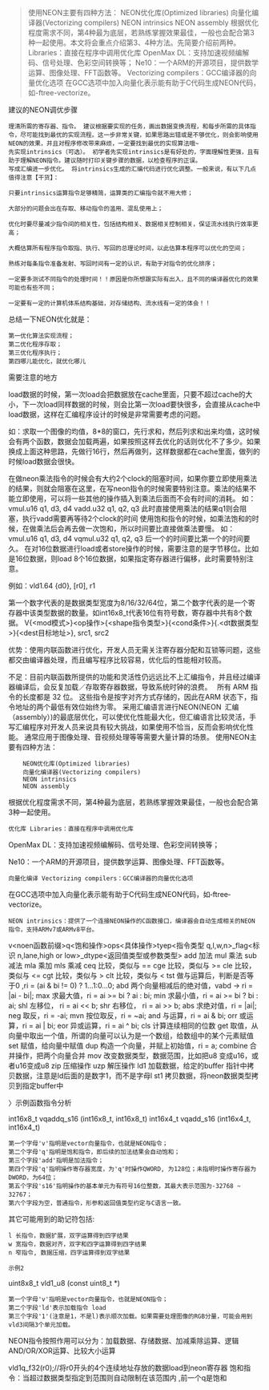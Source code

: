   >使用NEON主要有四种方法：
    NEON优化库(Optimized libraries)
    向量化编译器(Vectorizing compilers)
    NEON intrinsics
    NEON assembly
根据优化程度需求不同，第4种最为底层，若熟练掌握效果最佳，一般也会配合第3种一起使用。本文将会重点介绍第3、4种方法。先简要介绍前两种。
    Libraries：直接在程序中调用优化库
        OpenMax DL：支持加速视频编解码、信号处理、色彩空间转换等；
        Ne10：一个ARM的开源项目，提供数学运算、图像处理、FFT函数等。
    Vectorizing compilers：GCC编译器的向量优化选项
        在GCC选项中加入向量化表示能有助于C代码生成NEON代码，如-ftree-vectorize。
        
建议的NEON调优步骤

    理清所需的寄存器、指令。 建议根据要实现的任务，画出数据变换流程，和每步所需的具体指令，尽可能找到最优的实现流程。这一步非常关键，如果思路出错或是不够优化，则会影响使用NEON的效果，并且对程序修改带来麻烦，一定要找到最优的实现算法哦~
    先实现intrinsics（可选）。 初学者先实现intrinsics是有好处的，字面理解性更强，且有助于理解NEON指令。建议随时打印关键步骤的数据，以检查程序的正误。
    写成汇编进一步优化。 将intrinsics生成的汇编代码进行优化调整。一般来说，有以下几点值得注意【干货】：

    只要intrinsics运算指令足够精简，运算类的汇编指令就不用大修；

    大部分的问题会出在存取、移动指令的滥用、混乱使用上；

    优化时要尽量减少指令间的相关性，包括结构相关、数据相关控制相关，保证流水线执行效率更高；

    大概估算所有程序指令取指、执行、写回的总理论时间，以此估算本程序可以优化的空间；

    熟练对每条指令准备发射、写回时间有一定的认识，有助于对指令的优化排序；

    一定要多测试不同指令的处理时间！！原因是你所想跟实际有出入，且不同的编译器优化的效果可能也有些不同；

    一定要有一定的计算机体系结构基础，对存储结构、流水线有一定的体会！！

总结一下NEON优化就是：

    第一优化算法实现流程；
    第二优化程序存取；
    第三优化程序执行；
    第四哪儿能优化，就优化哪儿

需要注意的地方

   load数据的时候，第一次load会把数据放在cache里面，只要不超过cache的大小，下一次load同样数据的时候，则会比第一次load要快很多，会直接从cache中load数据，这样在汇编程序设计的时候是非常需要考虑的问题。

   如：求取一个图像的均值，8*8的窗口，先行求和，然后列求和出来均值，这时候会有两个函数，数据会加载两遍，如果按照这样去优化的话则优化不了多少。如果换成上面这种思路，先做行16行，然后再做列，这样数据都在cache里面，做列的时候load数据会很快。

   在做neon乘法指令的时候会有大约2个clock的阻塞时间，如果你要立即使用乘法的结果，则就会阻塞在这里，在写neon指令的时候需要特别注意。乘法的结果不能立即使用，可以将一些其他的操作插入到乘法后面而不会有时间的消耗。
如：
vmul.u16 q1, d3, d4 
vadd.u32 q1, q2, q3
此时直接使用乘法的结果q1则会阻塞，执行vadd需要再等待2个clock的时间
使用饱和指令的时候，如乘法饱和的时候，在做乘法后会再去做一次饱和，所以时间要比直接做乘法要慢。
如： 
 vmul.u16 q1, d3, d4
vqmul.u32 q1, q2, q3
后一个的时间要比第一个的时间要久。
在对16位数据进行load或者store操作的时候，需要注意的是字节移位。比如是16位数据，则load 8个16位数据，如果指定寄存器进行偏移，此时需要特别注意。

例如：vld1.64 {d0}, [r0], r1


第一个数字代表的是数据类型宽度为8/16/32/64位，第二个数字代表的是一个寄存器中该类型数据的数量。如int16x8_t代表16位有符号数，寄存器中共有8个数据。
V{<mod模式>}<op操作>{<shape指令类型>}{<cond条件>}{.<dt数据类型>}{<dest目标地址>}, src1, src2

优势：使用内联函数进行优化，开发人员无需关注寄存器分配和互锁等问题，这些都交由编译器处理，而且编写程序比较容易，优化后的性能相对较高。

不足：目前内联函数所提供的功能和灵活性仍远远比不上汇编指令，并且经过编译器编译后，会反复加载／存取寄存器数据，导致系统时钟的浪费。 
所有 ARM 指令的长度都是 32 位。 这些指令是按字对齐方式存储的，因此在ARM 状态下，指令地址的两个最低有效位始终为零。
采用汇编语言进行NEON(NEON 汇编（assembly）)的最底层优化，可以使优化性能最大化，但汇编语言比较灵活，手写汇编程序对开发人员来说具有较大挑战，如果使用不恰当，反而会影响优化性能。
通常应用于图像处理、音视频处理等等需要大量计算的场景。
    使用NEON主要有四种方法：

        NEON优化库(Optimized libraries)
        向量化编译器(Vectorizing compilers)
        NEON intrinsics
        NEON assembly

根据优化程度需求不同，第4种最为底层，若熟练掌握效果最佳，一般也会配合第3种一起使用。

    优化库 Libraries：直接在程序中调用优化库

OpenMax DL：支持加速视频编解码、信号处理、色彩空间转换等；

Ne10：一个ARM的开源项目，提供数学运算、图像处理、FFT函数等。

    向量化编译 Vectorizing compilers：GCC编译器的向量优化选项

在GCC选项中加入向量化表示能有助于C代码生成NEON代码，如‐ftree‐vectorize。

    NEON intrinsics：提供了一个连接NEON操作的C函数接口，编译器会自动生成相关的NEON指令，支持ARMv7或ARMv8平台。


 v<noen函数前缀>q<饱和操作>ops<具体操作>tyep<指令类型  q,l,w,n>_flag<标识  n,lane,high or low>_dtype<返回值类型或参数类型>
 add 加法 
mul 乘法 
sub 减法 
mla 乘加 
mls 乘减 
ceq 比较，类似与 == 
cge 比较，类似与 >= 
cle 比较，类似与 <= 
cgt 比较，类似与 > 
clt 比较，类似与 < 
tst 做与运算后，判断是否等于0 ,ri = (ai & bi != 0) ? 1…1:0…0; 
abd 两个向量相减后的绝对值，vabd -> ri = |ai - bi|; 
max 求最大值，ri = ai >= bi ? ai : bi; 
min 求最小值，ri = ai >= bi ? bi : ai; 
shl 左移位， ri = ai << b; 
shr 右移位， ri = ai >> b; 
abs 求绝对值，ri = |ai|; 
neg 取反，ri = -ai; 
mvn 按位取反，ri = ~ai; 
and 与运算，ri = ai & bi; 
orr 或运算，ri = ai | bi; 
eor 异或运算，ri = ai ^ bi; 
cls 计算连续相同的位数 
get 取值，从向量中取出一个值，所谓的向量可以认为是一个数组，给数组中的某个元素赋值 
set 赋值，给向量中赋值 
dup 构造一个向量，并赋上初始值，ri = a; 
combine 合并操作，把两个向量合并 
mov 改变数据类型，数据范围，比如把u8 变成u16，或者u16变成u8 
zip 压缩操作 
uzp 解压操作 
ld1 加载数据，给定的buffer 指针中拷贝数据，注意是ld后面的是数字1，而不是字母l 
st1 拷贝数据，将neon数据类型拷贝到指定buffer中

〉示例函数指令分析

int16x8_t vqaddq_s16 (int16x8_t, int16x8_t)
int16x4_t vqadd_s16 (int16x4_t, int16x4_t)

    第一个字母'v'指明是vector向量指令，也就是NEON指令；
    第二个字母'q'指明是饱和指令，即后续的加法结果会自动饱和；
    第三个字段'add'指明是加法指令；
    第四个字段'q'指明操作寄存器宽度，为'q'时操作QWORD, 为128位；未指明时操作寄存器为DWORD，为64位；
    第五个字段's16'指明操作的基本单元为有符号16位整数，其最大表示范围为-32768 ~ 32767；
    第六个字段为空，普通指令，形参和返回值类型约定与C语言一致。

其它可能用到的助记符包括:

    l 长指令，数据扩展，双字运算得到四字结果
    w 宽指令，数据对齐，双字和四字运算得到四字结果
    n 窄指令, 数据压缩，四字运算得到双字结果

    示例2

uint8x8_t vld1_u8 (const uint8_t *)

    第一个字母'v'指明是vector向量指令，也就是NEON指令；
    第二个字段'ld'表示加载指令 load
    第三个字段'1'(注意是1，不是l)表示顺次加载。如果需要处理图像的RGB分量，可能会用到vld3间隔3个单元加载。

NEON指令按照作用可以分为：加载数据、存储数据、加减乘除运算、逻辑AND/OR/XOR运算、比较大小运算

vld1q_f32(r0);//将r0开头的4个连续地址存放的数据load到neon寄存器
饱和指令：当超过数据类型指定到范围则自动限制在该范围内 ,前一个q是饱和